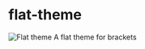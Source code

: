 flat-theme
==========
![Flat theme](https://raw.githubusercontent.com/reginbald/flat-theme/master/img/screenshot.png "Flat theme")
A flat theme for brackets
